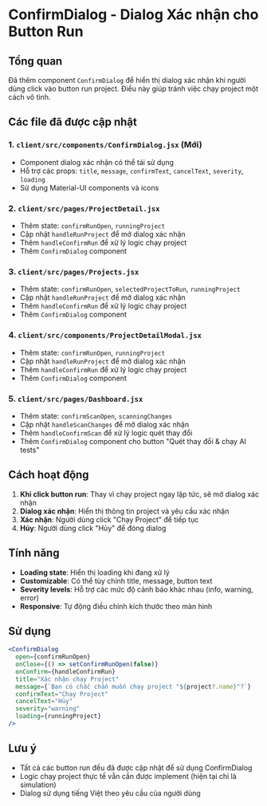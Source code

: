 # ConfirmDialog - Dialog Xác nhận cho Button Run

## Tổng quan
Đã thêm component `ConfirmDialog` để hiển thị dialog xác nhận khi người dùng click vào button run project. Điều này giúp tránh việc chạy project một cách vô tình.

## Các file đã được cập nhật

### 1. `client/src/components/ConfirmDialog.jsx` (Mới)
- Component dialog xác nhận có thể tái sử dụng
- Hỗ trợ các props: `title`, `message`, `confirmText`, `cancelText`, `severity`, `loading`
- Sử dụng Material-UI components và icons

### 2. `client/src/pages/ProjectDetail.jsx`
- Thêm state: `confirmRunOpen`, `runningProject`
- Cập nhật `handleRunProject` để mở dialog xác nhận
- Thêm `handleConfirmRun` để xử lý logic chạy project
- Thêm `ConfirmDialog` component

### 3. `client/src/pages/Projects.jsx`
- Thêm state: `confirmRunOpen`, `selectedProjectToRun`, `runningProject`
- Cập nhật `handleRunProject` để mở dialog xác nhận
- Thêm `handleConfirmRun` để xử lý logic chạy project
- Thêm `ConfirmDialog` component

### 4. `client/src/components/ProjectDetailModal.jsx`
- Thêm state: `confirmRunOpen`, `runningProject`
- Cập nhật `handleRunProject` để mở dialog xác nhận
- Thêm `handleConfirmRun` để xử lý logic chạy project
- Thêm `ConfirmDialog` component

### 5. `client/src/pages/Dashboard.jsx`
- Thêm state: `confirmScanOpen`, `scanningChanges`
- Cập nhật `handleScanChanges` để mở dialog xác nhận
- Thêm `handleConfirmScan` để xử lý logic quét thay đổi
- Thêm `ConfirmDialog` component cho button "Quét thay đổi & chạy AI tests"

## Cách hoạt động

1. **Khi click button run**: Thay vì chạy project ngay lập tức, sẽ mở dialog xác nhận
2. **Dialog xác nhận**: Hiển thị thông tin project và yêu cầu xác nhận
3. **Xác nhận**: Người dùng click "Chạy Project" để tiếp tục
4. **Hủy**: Người dùng click "Hủy" để đóng dialog

## Tính năng

- **Loading state**: Hiển thị loading khi đang xử lý
- **Customizable**: Có thể tùy chỉnh title, message, button text
- **Severity levels**: Hỗ trợ các mức độ cảnh báo khác nhau (info, warning, error)
- **Responsive**: Tự động điều chỉnh kích thước theo màn hình

## Sử dụng

```jsx
<ConfirmDialog
  open={confirmRunOpen}
  onClose={() => setConfirmRunOpen(false)}
  onConfirm={handleConfirmRun}
  title="Xác nhận chạy Project"
  message={`Bạn có chắc chắn muốn chạy project "${project?.name}"?`}
  confirmText="Chạy Project"
  cancelText="Hủy"
  severity="warning"
  loading={runningProject}
/>
```

## Lưu ý

- Tất cả các button run đều đã được cập nhật để sử dụng ConfirmDialog
- Logic chạy project thực tế vẫn cần được implement (hiện tại chỉ là simulation)
- Dialog sử dụng tiếng Việt theo yêu cầu của người dùng

